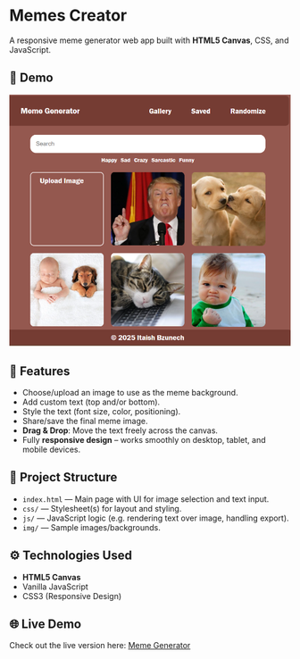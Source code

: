 # Memes Creator

A responsive meme generator web app built with **HTML5 Canvas**, CSS, and JavaScript.

## 🎥 Demo

![Meme Generator Screenshot](img/demo.png)

## 🧰 Features

- Choose/upload an image to use as the meme background.  
- Add custom text (top and/or bottom).  
- Style the text (font size, color, positioning).  
- Share/save the final meme image.
-  **Drag & Drop**: Move the text freely across the canvas.  
- Fully **responsive design** – works smoothly on desktop, tablet, and mobile devices.  

## 📂 Project Structure

- `index.html` — Main page with UI for image selection and text input.  
- `css/` — Stylesheet(s) for layout and styling.  
- `js/` — JavaScript logic (e.g. rendering text over image, handling export).  
- `img/` — Sample images/backgrounds.

  
## ⚙️ Technologies Used

- **HTML5 Canvas**  
- Vanilla JavaScript  
- CSS3 (Responsive Design)

## 🌐 Live Demo

Check out the live version here: [Meme Generator](https://itaish-bzu.github.io/Memes/)

